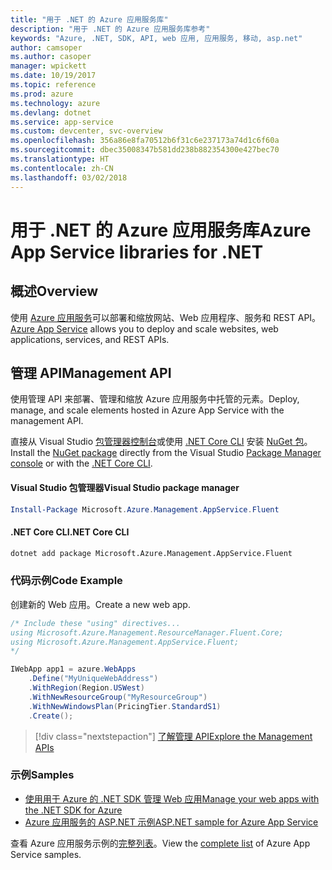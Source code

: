 ```yaml
---
title: "用于 .NET 的 Azure 应用服务库"
description: "用于 .NET 的 Azure 应用服务库参考"
keywords: "Azure, .NET, SDK, API, web 应用, 应用服务, 移动, asp.net"
author: camsoper
ms.author: casoper
manager: wpickett
ms.date: 10/19/2017
ms.topic: reference
ms.prod: azure
ms.technology: azure
ms.devlang: dotnet
ms.service: app-service
ms.custom: devcenter, svc-overview
ms.openlocfilehash: 356a86e8fa70512b6f31c6e237173a74d1c6f60a
ms.sourcegitcommit: dbec35008347b581dd238b882354300e427bec70
ms.translationtype: HT
ms.contentlocale: zh-CN
ms.lasthandoff: 03/02/2018
---
```

# <a name="azure-app-service-libraries-for-net"></a><span data-ttu-id="9a8ce-104">用于 .NET 的 Azure 应用服务库</span><span class="sxs-lookup"><span data-stu-id="9a8ce-104">Azure App Service libraries for .NET</span></span>

## <a name="overview"></a><span data-ttu-id="9a8ce-105">概述</span><span class="sxs-lookup"><span data-stu-id="9a8ce-105">Overview</span></span>

<span data-ttu-id="9a8ce-106">使用 [Azure 应用服务](/azure/app-service/app-service-value-prop-what-is)可以部署和缩放网站、Web 应用程序、服务和 REST API。</span><span class="sxs-lookup"><span data-stu-id="9a8ce-106">[Azure App Service](/azure/app-service/app-service-value-prop-what-is) allows you to deploy and scale websites, web applications, services, and REST APIs.</span></span>

## <a name="management-api"></a><span data-ttu-id="9a8ce-107">管理 API</span><span class="sxs-lookup"><span data-stu-id="9a8ce-107">Management API</span></span>

<span data-ttu-id="9a8ce-108">使用管理 API 来部署、管理和缩放 Azure 应用服务中托管的元素。</span><span class="sxs-lookup"><span data-stu-id="9a8ce-108">Deploy, manage, and scale elements hosted in Azure App Service with the management API.</span></span>

<span data-ttu-id="9a8ce-109">直接从 Visual Studio [包管理器控制台][PackageManager]或使用 [.NET Core CLI][DotNetCLI] 安装 [NuGet 包](https://www.nuget.org/packages/Microsoft.Azure.Management.AppService.Fluent)。</span><span class="sxs-lookup"><span data-stu-id="9a8ce-109">Install the [NuGet package](https://www.nuget.org/packages/Microsoft.Azure.Management.AppService.Fluent) directly from the Visual Studio [Package Manager console][PackageManager] or with the [.NET Core CLI][DotNetCLI].</span></span>


#### <a name="visual-studio-package-manager"></a><span data-ttu-id="9a8ce-110">Visual Studio 包管理器</span><span class="sxs-lookup"><span data-stu-id="9a8ce-110">Visual Studio package manager</span></span>

```powershell
Install-Package Microsoft.Azure.Management.AppService.Fluent
```

#### <a name="net-core-cli"></a><span data-ttu-id="9a8ce-111">.NET Core CLI</span><span class="sxs-lookup"><span data-stu-id="9a8ce-111">.NET Core CLI</span></span>

```bash
dotnet add package Microsoft.Azure.Management.AppService.Fluent
```

### <a name="code-example"></a><span data-ttu-id="9a8ce-112">代码示例</span><span class="sxs-lookup"><span data-stu-id="9a8ce-112">Code Example</span></span>

<span data-ttu-id="9a8ce-113">创建新的 Web 应用。</span><span class="sxs-lookup"><span data-stu-id="9a8ce-113">Create a new web app.</span></span>

```csharp
/* Include these "using" directives...
using Microsoft.Azure.Management.ResourceManager.Fluent.Core;
using Microsoft.Azure.Management.AppService.Fluent;
*/

IWebApp app1 = azure.WebApps
    .Define("MyUniqueWebAddress")
    .WithRegion(Region.USWest)
    .WithNewResourceGroup("MyResourceGroup")
    .WithNewWindowsPlan(PricingTier.StandardS1)
    .Create();
```

> [!div class="nextstepaction"]
> [<span data-ttu-id="9a8ce-114">了解管理 API</span><span class="sxs-lookup"><span data-stu-id="9a8ce-114">Explore the Management APIs</span></span>](/dotnet/api/overview/azure/appservice/management)

### <a name="samples"></a><span data-ttu-id="9a8ce-115">示例</span><span class="sxs-lookup"><span data-stu-id="9a8ce-115">Samples</span></span>

* [<span data-ttu-id="9a8ce-116">使用用于 Azure 的 .NET SDK 管理 Web 应用</span><span class="sxs-lookup"><span data-stu-id="9a8ce-116">Manage your web apps with the .NET SDK for Azure</span></span>](https://azure.microsoft.com/resources/samples/app-service-web-dotnet-manage/)
* [<span data-ttu-id="9a8ce-117">Azure 应用服务的 ASP.NET 示例</span><span class="sxs-lookup"><span data-stu-id="9a8ce-117">ASP.NET sample for Azure App Service</span></span>](https://azure.microsoft.com/resources/samples/app-service-web-dotnet-get-started/)

<span data-ttu-id="9a8ce-118">查看 Azure 应用服务示例的[完整列表](https://azure.microsoft.com/resources/samples/?platform=dotnet&term=app%20service)。</span><span class="sxs-lookup"><span data-stu-id="9a8ce-118">View the [complete list](https://azure.microsoft.com/resources/samples/?platform=dotnet&term=app%20service) of Azure App Service samples.</span></span>

[PackageManager]: https://docs.microsoft.com/nuget/tools/package-manager-console
[DotNetCLI]: https://docs.microsoft.com/dotnet/core/tools/dotnet-add-package